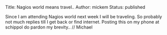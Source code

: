 Title: Nagios world means travel..
Author: mickem
Status: published

Since I am attending Nagios world next week I will be traveling. So
probably not much replies till I get back or find internet. Posting this
on my phone at schippol do pardon my brevity.. // Michael
